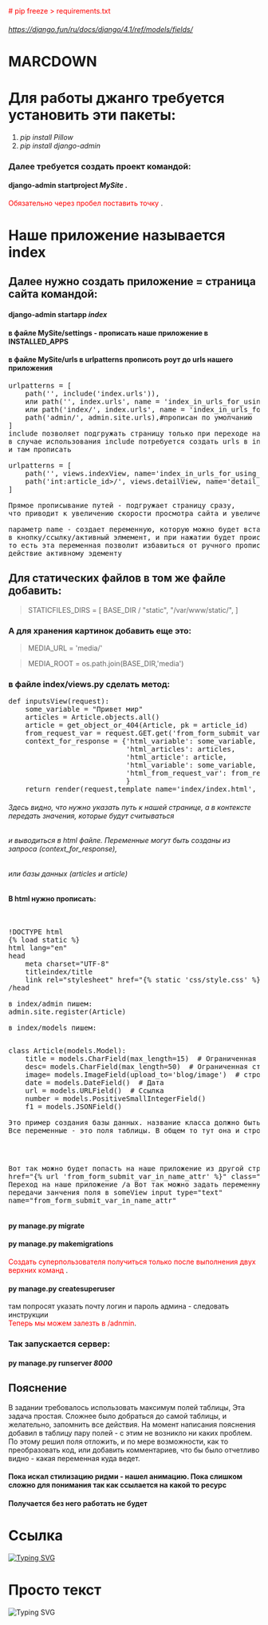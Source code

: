 <span style="color:red">
# pip freeze > requirements.txt
</span>

###### https://django.fun/ru/docs/django/4.1/ref/models/fields/
# MARCDOWN
# Для работы джанго требуется установить эти пакеты:	
1. _pip install Pillow_
2. _pip install django-admin_

### Далее требуется создать проект командой:
#### django-admin startproject *MySite* .
<span style="color:red">Обязательно через пробел поставить точку </span>.

# Наше приложение называется index

## Далее нужно создать приложение = страница сайта командой:

#### django-admin startapp *index*
#### в файле MySite/settings - прописать наше приложение в INSTALLED_APPS

#### в файле MySite/urls в urlpatterns прописоть роут до urls нашего приложения
<pre>
urlpatterns = [
    path('', include('index.urls')),
    или path('', index.urls', name = 'index_in_urls_for_using_in_html_for_activity'),
    или path('index/', index.urls', name = 'index_in_urls_for_using_in_html_for_activity'),
    path('admin/', admin.site.urls),#прописан по умолчанию
]
include позволяет подгружать страницу только при переходе на нее.
в случае использования include потребуется создать urls в index
и там прописать

urlpatterns = [
    path('', views.indexView, name='index_in_urls_for_using_in_html_for_activity'),
    path('int:article_id>/', views.detailView, name='detail_in_urls'),#Это пример работы с бд
]

Прямое прописывание путей - подгружает страницу сразу,
что приводит к увеличению скорости просмотра сайта и увеличению нагрузки на траффик и железо с обоих концов

параметр name - создает переменную, которую можно будет вставить в какую нибудь страницу
в кнопку/ссылку/активный элмемент, и при нажатии будет происходить переход на наше приложение
то есть эта переменная позволит избавиться от ручного прописывания адреса в адресной строке, и назначить это
действие активному эдементу
</pre>
## Для статических файлов в том же файле добавить:
> STATICFILES_DIRS = [
    BASE_DIR / "static",
    "/var/www/static/",
]

### А для хранения картинок добавить еще это:
> MEDIA_URL = 'media/'

> MEDIA_ROOT = os.path.join(BASE_DIR,'media')

### в файле index/views.py сделать метод:
<pre>
def inputsView(request):
    some_variable = "Привет мир"
    articles = Article.objects.all()
    article = get_object_or_404(Article, pk = article_id)
    from_request_var = request.GET.get('from_form_submit_var_in_name_attr')
    context_for_response = {'html_variable': some_variable,
                            'html_articles': articles,
                            'html_article': article,
                            'html_variable': some_variable,
                            'html_from_request_var': from_request_var,
                            }
    return render(request,template_name='index/index.html', context=context_for_response)
</pre>
###### Здесь видно, что нужно указать путь к нашей странице, а в контексте передать значения, которые будут считываться
###### и выводиться в html файле. Переменные могут быть созданы из запроса (context_for_response),
###### или базы данных (articles и article)

#### В html нужно прописать:
<pre>


!DOCTYPE html
{% load static %}
html lang="en"
head
    meta charset="UTF-8"
    titleindex/title
    link rel="stylesheet" href="{% static 'css/style.css' %}"
/head

в index/admin пишем:
admin.site.register(Article)

в index/models пишем:
<pre>

class Article(models.Model):
    title = models.CharField(max_length=15)  # Ограниченная строка
    desc= models.CharField(max_length=50)  # Ограниченная строка
    image= models.ImageField(upload_to='blog/image')  # строка по изображению (отдельный тип данных)
    date = models.DateField()  # Дата
    url = models.URLField()  # Ссылка
    number = models.PositiveSmallIntegerField()
    f1 = models.JSONField()

Это пример создания базы данных. название класса должно быть в тему. Здесь название взято из примера
Все переменные - это поля таблицы. В общем то тут она и строится
</pre>

Вот так можно будет попасть на наше приложение из другой  страницы:
a href="{% url 'from_form_submit_var_in_name_attr' %}" class="link" Переход на наше приложение /a
Вот так можно задать переменную для передачи занчения поля в someView
input type="text" name="from_form_submit_var_in_name_attr"
</pre>


#### py manage.py migrate
#### py manage.py makemigrations  
<span style="color:red">Создать суперпользователя получиться только после выполнения двух верхних команд </span>.
#### py manage.py createsuperuser  
там попросят указать почту логин и пароль админа - следовать инструкции<br>
<span style="color:red">Теперь мы можем залезть в /adnmin</span>.



### Так запускается сервер:
#### py manage.py runserver *8000*
## Пояснение
В задании требовалось использовать максимум полей таблицы,
Эта задача простая. Сложнее было добраться до самой таблицы, и желательно,
запомнить все действия.
На момент написания пояснения добавил в таблицу пару полей - с этим не возникло ни каких
проблем. По этому решил поля отложить, и по мере возможности, как то преобразовать
код, или добавить комментариев, что бы было отчетливо видно - какая переменная
куда ведет.




#### Пока искал стилизацию ридми - нашел анимацию. Пока слишком сложно для понимания так как ссылается на какой то ресурс
#### Получается без него работать не будет
# Ссылка
[![Typing SVG](https://readme-typing-svg.herokuapp.com?color=%2336BCF7&lines=Computer+science+student)](https://git.io/typing-svg)
# Просто текст

![Typing SVG](https://readme-typing-svg.herokuapp.com?color=%2336BCF7&lines=Computer+science+student)